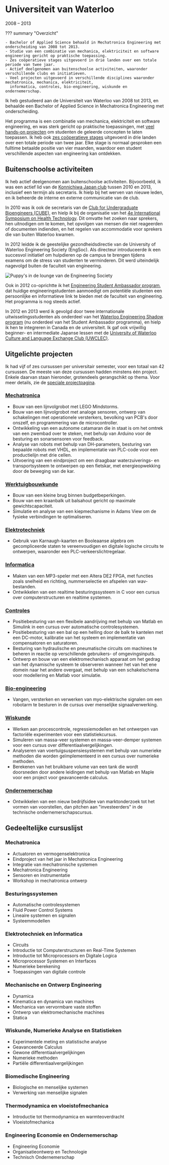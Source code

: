 # Universiteit van Waterloo
2008 – 2013

??? summary "Overzicht"

    - Bachelor of Applied Science behaald in Mechatronica Engineering met onderscheiding van 2008 tot 2013.
    - Studie van een combinatie van mechanica, elektriciteit en software engineering gericht op praktische toepassing.
    - Zes coöperatieve stages uitgevoerd in drie landen over een totale periode van twee jaar.
    - Actief deelgenomen aan buitenschoolse activiteiten, waaronder verschillende clubs en initiatieven.
    - Veel projecten uitgevoerd in verschillende disciplines waaronder mechatronica, mechanica, elektriciteit,
      informatica, controles, bio-engineering, wiskunde en ondernemerschap.

Ik heb gestudeerd aan de Universiteit van Waterloo van 2008 tot 2013,
en behaalde een Bachelor of Applied Science in Mechatronica Engineering met onderscheiding.

Het programma is een combinatie van mechanica, elektriciteit en software engineering,
en was sterk gericht op praktische toepassingen, met [veel hands-on projecten](#projecten) om studenten de geleerde concepten te laten toepassen.
Ik heb ook [zes coöperatieve stages](../work_experience/coop.md)
uitgevoerd in drie landen over een totale periode van twee jaar.
Elke stage is normaal gesproken een fulltime betaalde positie van vier maanden,
waardoor een student verschillende aspecten van engineering kan ontdekken.

## Buitenschoolse activiteiten
Ik heb actief deelgenomen aan buitenschoolse activiteiten.
Bijvoorbeeld, ik was een actief lid van de [Konnichiwa Japan club](https://www.uwkonja.com/about.html) tussen 2010 en 2013,
inclusief een termijn als secretaris.
Ik hielp bij het werven van nieuwe leden, en ik beheerde de interne en externe communicatie van de club.

In 2010 was ik ook de secretaris van de [Club for Undergraduate Bioengineers (CUBE)](http://cube.uwaterloo.ca/index.php),
en hielp ik bij de organisatie van het [4e International Symposium on Health Technology](http://cube.uwaterloo.ca/Symposium%202010%20web%20site/symp%202010.htm).
Dit omvatte het zoeken naar sprekers, hen uitnodigen om te komen, het opvolgen van mensen die niet reageerden of documenten indienden,
en het regelen van accommodatie voor sprekers die van buiten Waterloo kwamen.

In 2012 leidde ik de geestelijke gezondheidsdirectie van de University of Waterloo Engineering Society (EngSoc).
Als directeur introduceerde ik een succesvol initiatief om hulpdieren op de campus te brengen tijdens examens om de stress van studenten te verminderen.
Dit werd uiteindelijk nagevolgd buiten de faculteit van engineering.

![Puppy's in de lounge van de Engineering Society](../../assets/images/puppies_in_poets_invite.png)

Ook in 2012 co-oprichtte ik het [Engineering Student Ambassador program](https://uwaterloo.ca/engineering-student-ambassadors/),
dat huidige engineeringstudenten aanmoedigt om potentiële studenten een persoonlijke en informatieve link te bieden met de faculteit van engineering.
Het programma is nog steeds actief.

In 2012 en 2013 werd ik gevolgd door twee internationale uitwisselingsstudenten als onderdeel van het [Waterloo Engineering Shadow program](https://uwaterloo.ca/engineering-student-ambassadors/shadow-program)
(nu onderdeel van het Student Ambassador programma), en hielp ik hen te integreren in Canada en de universiteit.
Ik gaf ook vrijwillig beginner- en intermediate Japanse lessen
met de [University of Waterloo Culture and Language Exchange Club (UWCLEC)](https://uwclec.webs.com/).

## Uitgelichte projecten
Ik had vijf of zes cursussen per universitair semester, voor een totaal van 42 cursussen. De meeste van deze cursussen hadden minstens één project.
Enkele daarvan staan hieronder, grotendeels gerangschikt op thema. Voor meer details, zie de [speciale projectpagina](../projects/undergrad.md).

### [Mechatronica](../projects/undergrad.md#mechatronica)
- Bouw van een lijnvolgrobot met LEGO Mindstorms.
- Bouw van een lijnvolgrobot met analoge sensoren, ontwerp van schakelingen met operationele versterkers, bevolking van PCB's door onszelf, en programmering van de microcontroller.
- Ontwikkeling van een autonome catamaran die in staat is om het omtrek van een zwembad over te steken, met behulp van Arduino voor de besturing en sonarsensoren voor feedback.
- Analyse van robots met behulp van DH-parameters, besturing van bepaalde robots met VHDL, en implementatie van PLC-code voor een productielijn met drie cellen.
- Uitvoering van een eindproject om een draagbaar waterzuiverings- en transportsysteem te ontwerpen op een fietskar,
  met energieopwekking door de beweging van de kar.

### [Werktuigbouwkunde](../projects/undergrad.md#werktuigbouwkunde)
- Bouw van een kleine brug binnen budgetbeperkingen.
- Bouw van een kraanbalk uit balsahout gericht op maximale gewichtscapaciteit.
- Simulatie en analyse van een kiepmechanisme in Adams View om de fysieke verbindingen te optimaliseren.

### [Elektrotechniek](../projects/undergrad.md#elektrotechniek)
- Gebruik van Karnaugh-kaarten en Booleaanse algebra om gecompliceerde staten te vereenvoudigen en digitale logische circuits te ontwerpen, waaronder een PLC-verkeerslichtregelaar.

### [Informatica](../projects/undergrad.md#informatica)
- Maken van een MP3-speler met een Altera DE2 FPGA, met functies zoals snelheid en richting, nummerselectie en afspelen van wav-bestanden.
- Ontwikkelen van een realtime besturingssysteem in C voor een cursus over computerstructuren en realtime systemen.

### [Controles](../projects/undergrad.md#controles)
- Positiebesturing van een flexibele aandrijving met behulp van Matlab en Simulink in een cursus over automatische controlesystemen.
- Positiebesturing van een bal op een helling door de balk te kantelen met een DC-motor,
  kalibratie van het systeem en implementatie van compensatoren en saturatoren.
- Besturing van hydraulische en pneumatische circuits om machines te beheren in reactie op verschillende gebruikers- of omgevingsinputs.
- Ontwerp en bouw van een elektromechanisch apparaat om het gedrag van het dynamische systeem te observeren wanneer het van het ene domein naar het andere overgaat,
  met behulp van een schakelschema voor modellering en Matlab voor simulatie.

### [Bio-engineering](../projects/undergrad.md#bio-engineering)
- Vangen, versterken en verwerken van myo-elektrische signalen om een robotarm te besturen in de cursus over menselijke signaalverwerking.

### [Wiskunde](../projects/undergrad.md#mathematics)
- Werken aan procescontrole, regressiemodellen en het ontwerpen van factoriële experimenten voor een statistiekcursus.
- Simuleren van massa-veer systemen en massa-veer-demper systemen voor een cursus over differentiaalvergelijkingen.
- Analyseren van voertuigsuspensiesystemen met behulp van numerieke methoden die worden geïmplementeerd in een cursus over numerieke methoden.
- Berekenen van het bruikbare volume van een tank die wordt doorsneden door andere leidingen met behulp van Matlab en Maple voor een project voor geavanceerde calculus.

### [Ondernemerschap](../projects/undergrad.md#ondernemerschap)
- Ontwikkelen van een nieuw bedrijfsidee van marktonderzoek tot het vormen van voorstellen,
  dan pitchen aan "investeerders" in de technische ondernemerschapscursus.

## Gedeeltelijke cursuslijst
### Mechatronica
- Actuatoren en vermogenselektronica
- Eindproject van het jaar in Mechatronica Engineering
- Integratie van mechatronische systemen
- Mechatronica Engineering
- Sensoren en instrumentatie
- Workshop in mechatronica ontwerp

### Besturingssystemen
- Automatische controlesystemen
- Fluid Power Control Systems
- Lineaire systemen en signalen
- Systeemmodellen

### Elektrotechniek en Informatica
- Circuits
- Introductie tot Computerstructuren en Real-Time Systemen
- Introductie tot Microprocessors en Digitale Logica
- Microprocessor Systemen en Interfaces
- Numerieke berekening
- Toepassingen van digitale controle

### Mechanische en Ontwerp Engineering
- Dynamica
- Kinematica en dynamica van machines
- Mechanica van vervormbare vaste stoffen
- Ontwerp van elektromechanische machines
- Statica

### Wiskunde, Numerieke Analyse en Statistieken
- Experimentele meting en statistische analyse
- Geavanceerde Calculus
- Gewone differentiaalvergelijkingen
- Numerieke methoden
- Partiële differentiaalvergelijkingen

### Biomedische Engineering
- Biologische en menselijke systemen
- Verwerking van menselijke signalen

### Thermodynamica en vloeistofmechanica
- Introductie tot thermodynamica en warmteoverdracht
- Vloeistofmechanica

### Engineering Economie en Ondernemerschap
- Engineering Economie
- Organisatieontwerp en Technologie
- Technisch Ondernemerschap
